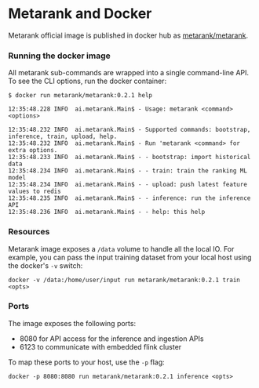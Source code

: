 # Metarank and Docker

Metarank official image is published in docker hub as [metarank/metarank](https://hub.docker.com/r/metarank/metarank/tags).

### Running the docker image

All metarank sub-commands are wrapped into a single command-line API. To see the CLI options, run the docker container:
```shell
$ docker run metarank/metarank:0.2.1 help

12:35:48.228 INFO  ai.metarank.Main$ - Usage: metarank <command> <options>

12:35:48.232 INFO  ai.metarank.Main$ - Supported commands: bootstrap, inference, train, upload, help.
12:35:48.232 INFO  ai.metarank.Main$ - Run 'metarank <command> for extra options. 
12:35:48.233 INFO  ai.metarank.Main$ - - bootstrap: import historical data
12:35:48.234 INFO  ai.metarank.Main$ - - train: train the ranking ML model
12:35:48.234 INFO  ai.metarank.Main$ - - upload: push latest feature values to redis
12:35:48.235 INFO  ai.metarank.Main$ - - inference: run the inference API
12:35:48.236 INFO  ai.metarank.Main$ - - help: this help

```

### Resources

Metarank image exposes a `/data` volume to handle all the local IO. For example, you can pass the input training dataset
from your local host using the docker's `-v` switch:
```shell
docker -v /data:/home/user/input run metarank/metarank:0.2.1 train <opts>
```

### Ports

The image exposes the following ports:
* 8080 for API access for the inference and ingestion APIs
* 6123 to communicate with embedded flink cluster

To map these ports to your host, use the `-p` flag:
```shell
docker -p 8080:8080 run metarank/metarank:0.2.1 inference <opts>
```